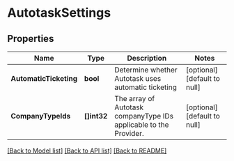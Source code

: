 # AutotaskSettings

## Properties
Name | Type | Description | Notes
------------ | ------------- | ------------- | -------------
**AutomaticTicketing** | **bool** | Determine whether Autotask uses automatic ticketing | [optional] [default to null]
**CompanyTypeIds** | **[]int32** | The array of Autotask companyType IDs applicable to the Provider. | [optional] [default to null]

[[Back to Model list]](../README.md#documentation-for-models) [[Back to API list]](../README.md#documentation-for-api-endpoints) [[Back to README]](../README.md)


